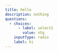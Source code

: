 ```yaml
---
title: hello
description: nothing
questions:
  - choices:
      - label: select1
        value: ntg
    inputType: radio
    label: hi
---
```


